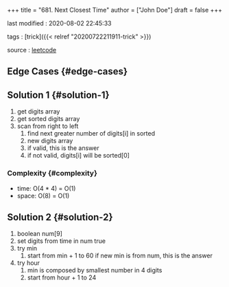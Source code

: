 +++
title = "681. Next Closest Time"
author = ["John Doe"]
draft = false
+++

last modified
: 2020-08-02 22:45:33


tags
: [trick]({{< relref "20200722211911-trick" >}})

source
: [leetcode](https://leetcode.com/problems/next-closest-time/)


## Edge Cases {#edge-cases}


## Solution 1 {#solution-1}

1.  get digits array
2.  get sorted digits array
3.  scan from right to left
    1.  find next greater number of digits[i] in sorted
    2.  new digits array
    3.  if valid, this is the answer
    4.  if not valid, digits[i] will be sorted[0]


### Complexity {#complexity}

-   time: O(4 \* 4) = O(1)
-   space: O(8) = O(1)


## Solution 2 {#solution-2}

1.  boolean num[9]
2.  set digits from time in num true
3.  try min
    1.  start from min + 1 to 60
        if new min is from num, this is the answer
4.  try hour
    1.  min is composed by smallest number in 4 digits
    2.  start from hour + 1 to 24
